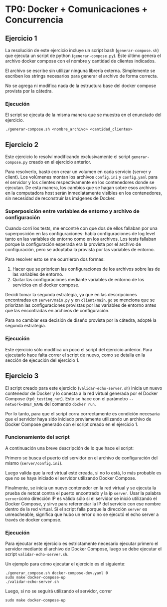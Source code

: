 # TP0: Docker + Comunicaciones + Concurrencia

## Ejercicio 1

La resolución de este ejercicio incluye un script bash (`generar-compose.sh`) que ejecuta un script de python (`generar-compose.py`). Éste último genera el archivo docker compose con el nombre y cantidad de clientes indicados.

El archivo se escribe sin utilizar ninguna librería externa. Simplemente se escriben los strings necesarios para generar el archivo de forma correcta.

No se agrega ni modifica nada de la estructura base del docker compose provista por la cátedra.

### Ejecución

El script se ejecuta de la misma manera que se muestra en el enunciado del ejercicio.

```./generar-compose.sh <nombre_archivo> <cantidad_clientes>```

## Ejercicio 2

Este ejercicio lo resolví modificando exclusivamente el script `generar-compose.py` creado en el ejercicio anterior.

Para resolverlo, bastó con crear un volumen en cada servicio (server y client). Los volúmenes montan los archivos `config.ini` y `config.yaml` para el servidor y los clientes respectivamente en los contenedores donde se ejecutan. De esta manera, los cambios que se hagan sobre esos archivos en la computadora host serán inmediatamente visibles en los contenedores, sin necesidad de reconstruir las imágenes de Docker.

### Superposición entre variables de entorno y archivo de configuración

Cuando corrí los tests, me encontré con que dos de ellos fallaban por una superposición en las configuraciones: había configuraciones de log level tanto en las variables de entorno como en los archivos. Los tests fallaban porque la configuración esperada era la provista por el archivo de configuración, pero se adoptaba la provista por las variables de entorno.

Para resolver esto se me ocurrieron dos formas:
1. Hacer que se prioricen las configuraciones de los archivos sobre las de las variables de entorno.
2. Quitar las configuraciones mediante variables de entorno de los servicios en el docker compose.

Decidí tomar la segunda estrategia, ya que en las descripciones encontradas en `server/main.py` y en `client/main.go` se menciona que se priorizan las configuraciones provistas por las variables de entorno antes que las encontradas en archivos de configuración. 

Para no cambiar esa decisión de diseño provista por la cátedra, adopté la segunda estrategia.

### Ejecución
Este ejercicio sólo modifica un poco el script del ejercicio anterior. Para ejecutarlo hace falta correr el script de nuevo, como se detalla en la sección de ejecución del ejercicio 1.

## Ejercicio 3
El script creado para este ejercicio (`validar-echo-server.sh`) inicia un nuevo contenedor de Docker y lo conecta a la red virtual generada por el Docker Compose (`tp0_testing_net`). Esto se hace con el parámetro `--network=$NET_NAME` del comando `docker run`.

Por lo tanto, para que el script corra correctamente es condición necesaria que el servidor haya sido iniciado previamente utilizando un archivo de Docker Compose generado con el script creado en el ejercicio 1. 

### Funcionamiento del script
A continuación una breve descripción de lo que hace el script:

Primero se busca el puerto del servidor en el archivo de configuración del mismo (`server/config.ini`). 

Luego valida que la red virtual esté creada, si no lo está, lo más probable es que no se haya iniciado el servidor utilizando Docker Compose. 

Finalmente, se inicia un nuevo contenedor en la red virtual y se ejecuta la prueba de netcat contra el puerto encontrado y la ip `server`. Usar la palabra `server`como dirección IP es válido sólo si el servidor se inició utilizando el Docker Compose, y sirve para referenciar la IP del servicio con ese nombre dentro de la red virtual. Si el script falla porque la dirección `server` es unreacheable, significa que hubo un error o no se ejecutó el echo server a través de docker compose.

### Ejecución
Para ejecutar este ejercicio es estrictamente necesario ejecutar primero el servidor mediante el archivo de Docker Compose, luego se debe ejecutar el script `validar-echo-server.sh`.

Un ejemplo para cómo ejecutar el ejercicio es el siguiente:
```
./generar_compose.sh docker-compose-dev.yaml 0
sudo make docker-compose-up
./validar-echo-server.sh
```
Luego, si no se seguirá utilizando el servidor, correr
```
sudo make docker-compose-up
```